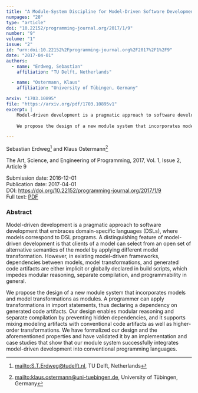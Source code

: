 ```yaml
---
title: "A Module-System Discipline for Model-Driven Software Development"
numpages: "28"
type: "article"
doi: "10.22152/programming-journal.org/2017/1/9"
number: "9"
volume: "1"
issue: "2"
id: "urn:doi:10.22152%2Fprogramming-journal.org%2F2017%2F1%2F9"
date: "2017-04-01"
authors: 
  - name: "Erdweg, Sebastian"
    affiliation: "TU Delft, Netherlands"

  - name: "Ostermann, Klaus"
    affiliation: "University of Tübingen, Germany"

arxiv: "1703.10895"
file: "https://arxiv.org/pdf/1703.10895v1"
excerpt: |
    Model-driven development is a pragmatic approach to software development that embraces domain-specific languages (DSLs), where models correspond to DSL programs. A distinguishing feature of model-driven development is that clients of a model can select from an open set of alternative semantics of the model by applying different model transformation. However, in existing model-driven frameworks, dependencies between models, model transformations, and generated code artifacts are either implicit or globally declared in build scripts, which impedes modular reasoning, separate compilation, and programmability in general.
    
    We propose the design of a new module system that incorporates models and model transformations as modules. A programmer can apply transformations in import statements, thus declaring a dependency on generated code artifacts. Our design enables modular reasoning and separate compilation by preventing hidden dependencies, and it supports mixing modeling artifacts with conventional code artifacts as well as higher-order transformations. We have formalized our design and the aforementioned properties and have validated it by an implementation and case studies that show that our module system successfully integrates model-driven development into conventional programming languages.

---
```

Sebastian Erdweg[^1] and Klaus Ostermann[^2]

The Art, Science, and Engineering of Programming, 2017, Vol. 1, Issue 2, Article 9

Submission date: 2016-12-01  
Publication date: 2017-04-01  
DOI: <https://doi.org/10.22152/programming-journal.org/2017/1/9>  
Full text: [PDF](https://arxiv.org/pdf/1703.10895v1)  


### Abstract

Model-driven development is a pragmatic approach to software development that embraces domain-specific languages (DSLs), where models correspond to DSL programs. A distinguishing feature of model-driven development is that clients of a model can select from an open set of alternative semantics of the model by applying different model transformation. However, in existing model-driven frameworks, dependencies between models, model transformations, and generated code artifacts are either implicit or globally declared in build scripts, which impedes modular reasoning, separate compilation, and programmability in general.

We propose the design of a new module system that incorporates models and model transformations as modules. A programmer can apply transformations in import statements, thus declaring a dependency on generated code artifacts. Our design enables modular reasoning and separate compilation by preventing hidden dependencies, and it supports mixing modeling artifacts with conventional code artifacts as well as higher-order transformations. We have formalized our design and the aforementioned properties and have validated it by an implementation and case studies that show that our module system successfully integrates model-driven development into conventional programming languages.


[^1]: <mailto:S.T.Erdweg@tudelft.nl>, TU Delft, Netherlands

[^2]: <mailto:klaus.ostermann@uni-tuebingen.de>, University of Tübingen, Germany

